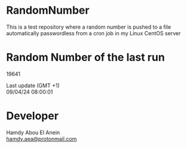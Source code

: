 # RandomNumber    
This is a test repository where a random number is pushed to a file automatically passwordless from a cron job in my Linux CentOS server    
# Random Number of the last run   
19641
      
Last update (GMT +1)    
09/04/24 08:00:01
# Developer    
Hamdy Abou El Anein   
hamdy.aea@protonmail.com
